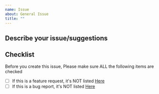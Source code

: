 ```yaml
---
name: Issue
about: General Issue
title: ""
---
```


<!-- 
Note: If you feel like complimenting my work, thank you, but there is no need to open an issue, simply give me a star or tell your friend about it. If you feel like criticizing me, please use these two dedicated threads to do so.
https://github.com/LingDong-/wenyan-lang/issues/174
https://github.com/LingDong-/wenyan-lang/issues/177

Thank you.


中文：如果你想赞美这个项目，谢谢你，但是请不要为此建立新的issue，你可以考虑直接Star或者把这个项目告诉你的朋友。如果你想批评这个项目，请到以下两个issue中留言讨论。
https://github.com/LingDong-/wenyan-lang/issues/174
https://github.com/LingDong-/wenyan-lang/issues/177

谢谢。
-->


## Describe your issue/suggestions



## Checklist

Before you create this issue, Please make sure ALL the following items are checked

- [ ] If this is a feature request, it's NOT listed [Here](https://github.com/LingDong-/wenyan-lang#feature-requests)
- [ ] If this is a bug report, it's NOT listed [Here](https://github.com/LingDong-/wenyan-lang#known-bugs)
